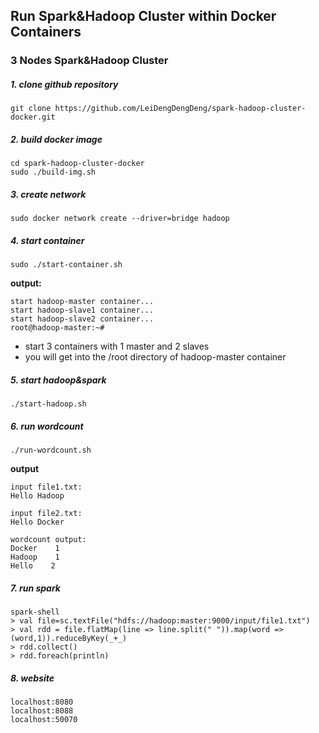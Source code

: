 ## Run Spark&Hadoop Cluster within Docker Containers


### 3 Nodes Spark&Hadoop Cluster

##### 1. clone github repository

```
git clone https://github.com/LeiDengDengDeng/spark-hadoop-cluster-docker.git
```

##### 2. build docker image

```
cd spark-hadoop-cluster-docker
sudo ./build-img.sh
```

##### 3. create network

```
sudo docker network create --driver=bridge hadoop
```

##### 4. start container

```
sudo ./start-container.sh
```

**output:**

```
start hadoop-master container...
start hadoop-slave1 container...
start hadoop-slave2 container...
root@hadoop-master:~# 
```
- start 3 containers with 1 master and 2 slaves
- you will get into the /root directory of hadoop-master container

##### 5. start hadoop&spark

```
./start-hadoop.sh
```

##### 6. run wordcount

```
./run-wordcount.sh
```

**output**

```
input file1.txt:
Hello Hadoop

input file2.txt:
Hello Docker

wordcount output:
Docker    1
Hadoop    1
Hello    2
```

##### 7. run spark

```
spark-shell
> val file=sc.textFile("hdfs://hadoop:master:9000/input/file1.txt")
> val rdd = file.flatMap(line => line.split(" ")).map(word => (word,1)).reduceByKey(_+_)
> rdd.collect()
> rdd.foreach(println)
```

##### 8. website
```
localhost:8080
localhost:8088
localhost:50070
```

